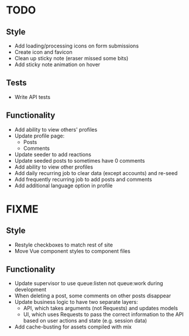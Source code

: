 # TODO

## Style
- Add loading/processing icons on form submissions
- Create icon and favicon
- Clean up sticky note (eraser missed some bits)
- Add sticky note animation on hover

## Tests
- Write API tests

## Functionality
- Add ability to view others' profiles
- Update profile page:
    - Posts
    - Comments
- Update seeder to add reactions
- Update seeded posts to sometimes have 0 comments
- Add ability to view other profiles
- Add daily recurring job to clear data (except accounts) and re-seed
- Add frequently recurring job to add posts and comments
- Add additional language option in profile

# FIXME
## Style
- Restyle checkboxes to match rest of site
- Move Vue component styles to component files

## Functionality
- Update supervisor to use queue:listen not queue:work during development
- When deleting a post, some comments on other posts disappear
- Update business logic to have two separate layers:
    - API, which takes arguments (not Requests) and updates models
    - UI, which uses Requests to pass the correct information to the API based on user actions and state (e.g. session data)
- Add cache-busting for assets compiled with mix